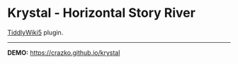 # Krystal - Horizontal Story River

[TiddlyWiki5](https://tiddlywiki.com/) plugin.

---

**DEMO:** https://crazko.github.io/krystal
